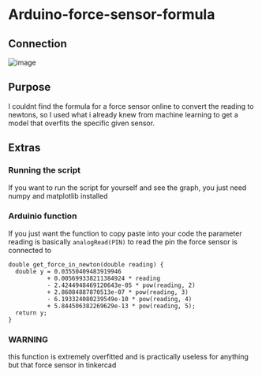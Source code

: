 # Arduino-force-sensor-formula
## Connection
![image](https://github.com/AliMousa27/Arduino-force-sensor-formula/assets/114988369/e34fc40b-f3a5-47d9-9e65-fd8f520cbba7)

## Purpose
I couldnt find the formula for a force sensor online to convert the reading to newtons, so I used what i already knew from machine learning to get a model that overfits the specific given sensor.

## Extras

### Running the script
If you want to run the script for yourself and see the graph, you just need numpy and matplotlib installed

### Arduinio function
If you just want the function to copy paste into your code
the parameter reading is basically ```analogRead(PIN)``` to read the pin the force sensor is connected to
```
double get_force_in_newton(double reading) {
  double y = 0.03550409483919946 
           + 0.005699338211384924 * reading 
           - 2.4244948469120643e-05 * pow(reading, 2) 
           + 2.86084887870513e-07 * pow(reading, 3) 
           - 6.193324080239549e-10 * pow(reading, 4) 
           + 5.844506382269629e-13 * pow(reading, 5);
  return y;
}
```
### WARNING
this function is extremely overfitted and is practically useless for anything but that force sensor in tinkercad



